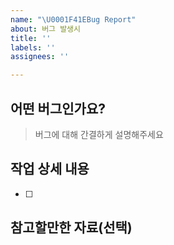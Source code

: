 ```yaml
---
name: "\U0001F41EBug Report"
about: 버그 발생시
title: ''
labels: ''
assignees: ''

---
```


## 어떤 버그인가요?

> 버그에 대해 간결하게 설명해주세요

## 작업 상세 내용

- [ ] 

## 참고할만한 자료(선택)
